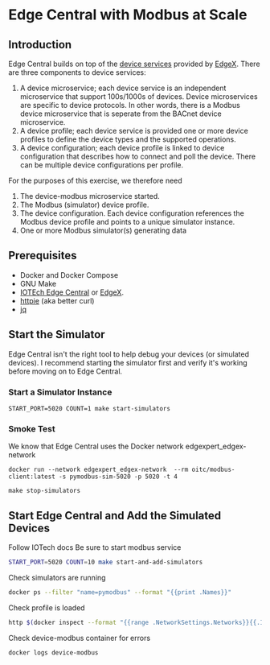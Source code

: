 # Edge Central with Modbus at Scale

## Introduction

Edge Central builds on top of the [device services](https://docs.iotechsys.com/edge-xpert23/device-services/device-services-overview.html) provided by [EdgeX](https://docs.edgexfoundry.org/3.1/microservices/device/DeviceService/). There are three components to device services:

1. A device microservice; each device service is an independent microservice that support 100s/1000s of devices. Device microservices are specific to device protocols. In other words, there is a Modbus device microservice that is seperate from the BACnet device microservice.
2. A device profile; each device service is provided one or more device profiles to define the device types and the supported operations.
3. A device configuration; each device profile is linked to device configuration that describes how to connect and poll the device. There can be multiple device configurations per profile.

For the purposes of this exercise, we therefore need

1. The device-modbus microservice started.
2. The Modbus (simulator) device profile.
3. The device configuration. Each device configuration references the Modbus device profile and points to a unique simulator instance.
4. One or more Modbus simulator(s) generating data

## Prerequisites

- Docker and Docker Compose
- GNU Make
- [IOTEch Edge Central](https://www.iotechsys.com/products/edge-central/edge-central-installer-download/) or [EdgeX](https://github.com/edgexfoundry/edgex-go#get-started).
- [httpie](https://httpie.io/) (aka better curl)
- [jq](https://jqlang.github.io/jq/)

## Start the Simulator

Edge Central isn't the right tool to help debug your devices (or simulated devices). I recommend starting the simulator first and verify it's working before moving on to Edge Central.

### Start a Simulator Instance

`START_PORT=5020 COUNT=1 make start-simulators`

### Smoke Test

We know that Edge Central uses the Docker network edgexpert_edgex-network

`docker run --network edgexpert_edgex-network  --rm oitc/modbus-client:latest -s pymodbus-sim-5020 -p 5020 -t 4`

`make stop-simulators`

## Start Edge Central and Add the Simulated Devices

Follow IOTech docs
Be sure to start modbus service

```sh
START_PORT=5020 COUNT=10 make start-and-add-simulators
```

Check simulators are running

```sh
docker ps --filter "name=pymodbus" --format "{{print .Names}}"
```

Check profile is loaded

```sh
http $(docker inspect --format "{{range .NetworkSettings.Networks}}{{.IPAddress}}  {{end}}" core-metadata | xargs):59881/api/v2/deviceprofile/name/modbus-sim
```

Check device-modbus container for errors

```sh
docker logs device-modbus
```
